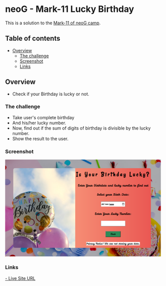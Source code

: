 # neoG - Mark-11 Lucky Birthday

This is a solution to the [Mark-11 of neoG camp](https://neog.camp/guide/mark-11).

## Table of contents

- [Overview](#overview)
  - [The challenge](#the-challenge)
  - [Screenshot](#screenshot)
  - [Links](#links)


## Overview
- Check if your Birthday is lucky or not.

### The challenge

- Take user's complete birthday
- And his/her lucky number.
- Now, find out if the sum of digits of birthday is divisible by the lucky number.
- Show the result to the user.

### Screenshot

![](mark11.png)


### Links


[- Live Site URL](https://git-0r.github.io/mark11_luckyBirthday/)
